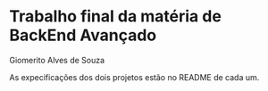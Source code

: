 # Trabalho final da matéria de BackEnd Avançado

Giomerito Alves de Souza

As expecificações dos dois projetos estão no README de cada um.
